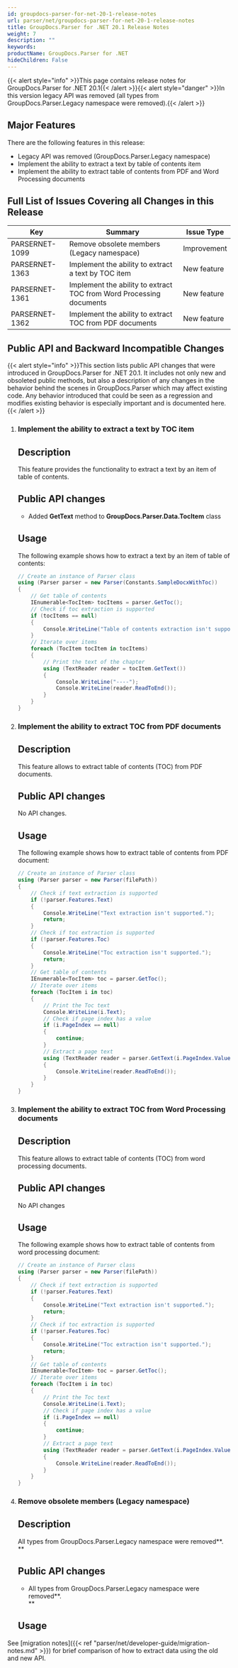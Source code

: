 ```yaml
---
id: groupdocs-parser-for-net-20-1-release-notes
url: parser/net/groupdocs-parser-for-net-20-1-release-notes
title: GroupDocs.Parser for .NET 20.1 Release Notes
weight: 7
description: ""
keywords: 
productName: GroupDocs.Parser for .NET
hideChildren: False
---
```

{{< alert style="info" >}}This page contains release notes for GroupDocs.Parser for .NET 20.1{{< /alert >}}{{< alert style="danger" >}}In this version legacy API was removed (all types from GroupDocs.Parser.Legacy namespace were removed).{{< /alert >}}

## Major Features

There are the following features in this release:

*   Legacy API was removed (GroupDocs.Parser.Legacy namespace)
*   Implement the ability to extract a text by table of contents item
*   Implement the ability to extract table of contents from PDF and Word Processing documents

## Full List of Issues Covering all Changes in this Release

| Key | Summary | Issue Type |
| --- | --- | --- |
| PARSERNET-1099 | Remove obsolete members (Legacy namespace) | Improvement |
| PARSERNET-1363 | Implement the ability to extract a text by TOC item | New feature |
| PARSERNET-1361 | Implement the ability to extract TOC from Word Processing documents | New feature |
| PARSERNET-1362 | Implement the ability to extract TOC from PDF documents | New feature |

## Public API and Backward Incompatible Changes

{{< alert style="info" >}}This section lists public API changes that were introduced in GroupDocs.Parser for .NET 20.1. It includes not only new and obsoleted public methods, but also a description of any changes in the behavior behind the scenes in GroupDocs.Parser which may affect existing code. Any behavior introduced that could be seen as a regression and modifies existing behavior is especially important and is documented here.{{< /alert >}}

1.  ### Implement the ability to extract a text by TOC item
    
    ## Description
    
    This feature provides the functionality to extract a text by an item of table of contents.
    
    ## Public API changes
    
    *   Added **GetText** method to **GroupDocs.Parser.Data.TocItem** class
    
    ## Usage
    
    The following example shows how to extract a text by an item of table of contents:
    
    ```csharp
    // Create an instance of Parser class
    using (Parser parser = new Parser(Constants.SampleDocxWithToc))
    {
        // Get table of contents
        IEnumerable<TocItem> tocItems = parser.GetToc();
        // Check if toc extraction is supported
        if (tocItems == null)
        {
            Console.WriteLine("Table of contents extraction isn't supported");
        }
        // Iterate over items
        foreach (TocItem tocItem in tocItems)
        {
            // Print the text of the chapter
            using (TextReader reader = tocItem.GetText())
            {
                Console.WriteLine("----");
                Console.WriteLine(reader.ReadToEnd());
            }
        }
    }
    ```
    
2.  ### Implement the ability to extract TOC from PDF documents
    
    ## Description
    
    This feature allows to extract table of contents (TOC) from PDF documents.
    
    ## Public API changes
    
    No API changes.
    
    ## Usage
    
    The following example shows how to extract table of contents from PDF document:
    
    ```csharp
    // Create an instance of Parser class
    using (Parser parser = new Parser(filePath))
    {
        // Check if text extraction is supported
        if (!parser.Features.Text)
        {
            Console.WriteLine("Text extraction isn't supported.");
            return;
        }
        // Check if toc extraction is supported
        if (!parser.Features.Toc)
        {
            Console.WriteLine("Toc extraction isn't supported.");
            return;
        }
        // Get table of contents
        IEnumerable<TocItem> toc = parser.GetToc();
        // Iterate over items
        foreach (TocItem i in toc)
        {
            // Print the Toc text
            Console.WriteLine(i.Text);
            // Check if page index has a value
            if (i.PageIndex == null)
            {
                continue;
            }
            // Extract a page text
            using (TextReader reader = parser.GetText(i.PageIndex.Value))
            {
                Console.WriteLine(reader.ReadToEnd());
            }
        }
    }
    ```
    
3.  ### Implement the ability to extract TOC from Word Processing documents
    
    ## Description
    
    This feature allows to extract table of contents (TOC) from word processing documents.
    
    ## Public API changes
    
    No API changes
    
    ## Usage
    
    The following example shows how to extract table of contents from word processing document:
    
    ```csharp
    // Create an instance of Parser class
    using (Parser parser = new Parser(filePath))
    {
        // Check if text extraction is supported
        if (!parser.Features.Text)
        {
            Console.WriteLine("Text extraction isn't supported.");
            return;
        }
        // Check if toc extraction is supported
        if (!parser.Features.Toc)
        {
            Console.WriteLine("Toc extraction isn't supported.");
            return;
        }
        // Get table of contents
        IEnumerable<TocItem> toc = parser.GetToc();
        // Iterate over items
        foreach (TocItem i in toc)
        {
            // Print the Toc text
            Console.WriteLine(i.Text);
            // Check if page index has a value
            if (i.PageIndex == null)
            {
                continue;
            }
            // Extract a page text
            using (TextReader reader = parser.GetText(i.PageIndex.Value))
            {
                Console.WriteLine(reader.ReadToEnd());
            }
        }
    }
    ```
    
4.  ### Remove obsolete members (Legacy namespace)
    
    ## Description
    
    All types from GroupDocs.Parser.Legacy namespace were removed**.  
    **
    
    ## Public API changes
    
    *   All types from GroupDocs.Parser.Legacy namespace were removed**.  
        **
    
    ## Usage
    
See [migration notes]({{< ref "parser/net/developer-guide/migration-notes.md" >}}) for brief comparison of how to extract data using the old and new API.
